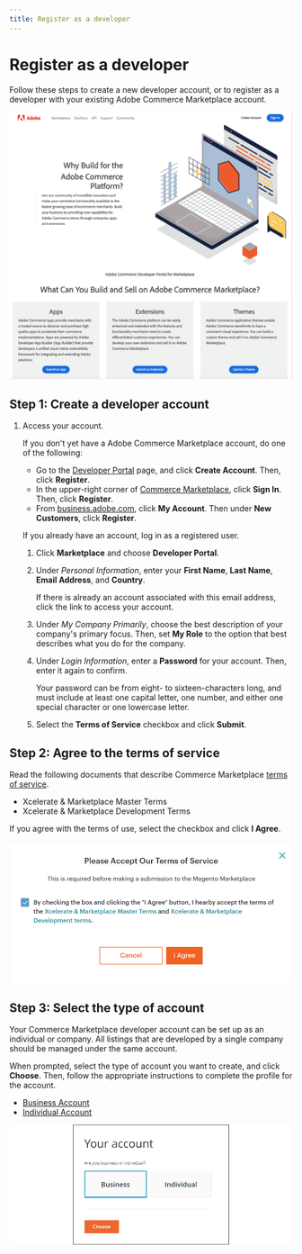 ```yaml
---
title: Register as a developer
---
```


# Register as a developer

Follow these steps to create a new developer account, or to register as a developer with your existing Adobe Commerce Marketplace account.

![](../sellers/_images/developer-portal.png)

## Step 1: Create a developer account

1. Access your account.

   If you don't yet have a Adobe Commerce Marketplace account, do one of the following:

   -  Go to the [Developer Portal](https://developer.magento.com) page, and click **Create  Account**. Then, click **Register**.
   -  In the upper-right corner of [Commerce Marketplace](https://marketplace.magento.com), click **Sign In**. Then, click **Register**.
   -  From [business.adobe.com](https://business.adobe.com), click **My Account**. Then under **New Customers**, click **Register**.

   If you already have an account, log in as a registered user.

   1. Click **Marketplace** and choose **Developer Portal**.

   1. Under _Personal Information_, enter your **First Name**, **Last Name**, **Email Address**, and **Country**.

      If there is already an account associated with this email address, click the link to access your account.

   1. Under _My Company Primarily_, choose the best description of your company's primary focus. Then, set **My Role** to the option that best describes what you do for the company.

   1. Under _Login Information_, enter a **Password** for your account. Then, enter it again to confirm.

      Your password can be from eight- to sixteen-characters long, and must include at least one capital letter, one number, and either one special character or one lowercase letter.

   1. Select the **Terms of Service** checkbox and click **Submit**.

## Step 2: Agree to the terms of service

Read the following documents that describe Commerce Marketplace [terms of service](https://magento.com/legal/terms/marketplace-xcelerate).

-  Xcelerate & Marketplace Master Terms
-  Xcelerate & Marketplace Development Terms

If you agree with the terms of use, select the checkbox and click **I Agree**.

![](../sellers/_images/terms-of-service.png)

## Step 3: Select the type of account

Your Commerce Marketplace developer account can be set up as an individual or company. All listings that are developed by a single company should be managed under the same account.

When prompted, select the type of account you want to create, and click **Choose**. Then, follow the appropriate instructions to complete the profile for the account.

-  [Business Account](profile-company.md)
-  [Individual Account](profile-personal.md)

![](../sellers/_images/account-type-business.png)
